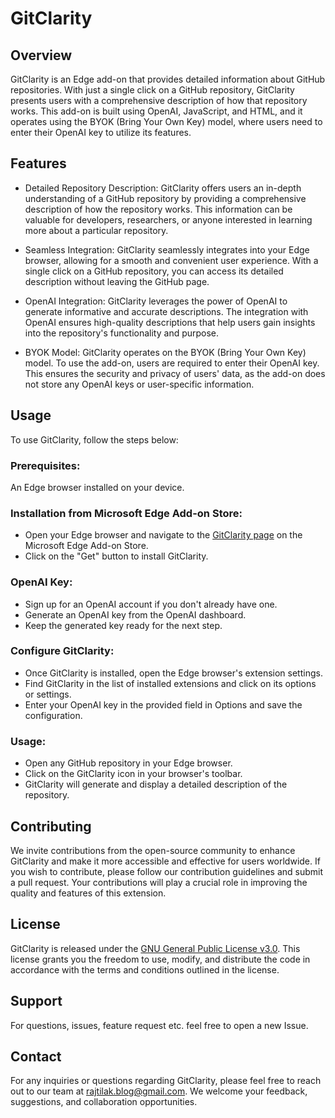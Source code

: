 # GitClarity

## Overview

GitClarity is an Edge add-on that provides detailed information about GitHub repositories. With just a single click on a GitHub repository, GitClarity presents users with a comprehensive description of how that repository works. This add-on is built using OpenAI, JavaScript, and HTML, and it operates using the BYOK (Bring Your Own Key) model, where users need to enter their OpenAI key to utilize its features.

## Features

- Detailed Repository Description: GitClarity offers users an in-depth understanding of a GitHub repository by providing a comprehensive description of how the repository works. This information can be valuable for developers, researchers, or anyone interested in learning more about a particular repository.

- Seamless Integration: GitClarity seamlessly integrates into your Edge browser, allowing for a smooth and convenient user experience. With a single click on a GitHub repository, you can access its detailed description without leaving the GitHub page.

- OpenAI Integration: GitClarity leverages the power of OpenAI to generate informative and accurate descriptions. The integration with OpenAI ensures high-quality descriptions that help users gain insights into the repository's functionality and purpose.

- BYOK Model: GitClarity operates on the BYOK (Bring Your Own Key) model. To use the add-on, users are required to enter their OpenAI key. This ensures the security and privacy of users' data, as the add-on does not store any OpenAI keys or user-specific information.

## Usage

To use GitClarity, follow the steps below:

### Prerequisites:

An Edge browser installed on your device.

### Installation from Microsoft Edge Add-on Store:

- Open your Edge browser and navigate to the [GitClarity page](https://microsoftedge.microsoft.com/addons/detail/gitclarity/ogpkjfailchfoghifmblbjopajnkblbi) on the Microsoft Edge Add-on Store.
- Click on the "Get" button to install GitClarity.

### OpenAI Key:

- Sign up for an OpenAI account if you don't already have one.
- Generate an OpenAI key from the OpenAI dashboard.
- Keep the generated key ready for the next step.

### Configure GitClarity:

- Once GitClarity is installed, open the Edge browser's extension settings.
- Find GitClarity in the list of installed extensions and click on its options or settings.
- Enter your OpenAI key in the provided field in Options and save the configuration.

### Usage:

- Open any GitHub repository in your Edge browser.
- Click on the GitClarity icon in your browser's toolbar.
- GitClarity will generate and display a detailed description of the repository.

## Contributing

We invite contributions from the open-source community to enhance GitClarity and make it more accessible and effective for users worldwide. If you wish to contribute, please follow our contribution guidelines and submit a pull request. Your contributions will play a crucial role in improving the quality and features of this extension.

## License

GitClarity is released under the [GNU General Public License v3.0](LICENSE). This license grants you the freedom to use, modify, and distribute the code in accordance with the terms and conditions outlined in the license.

## Support

For questions, issues, feature request etc. feel free to open a new Issue.

## Contact

For any inquiries or questions regarding GitClarity, please feel free to reach out to our team at rajtilak.blog@gmail.com. We welcome your feedback, suggestions, and collaboration opportunities.
